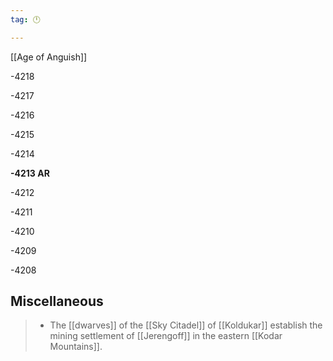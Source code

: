 ```yaml
---
tag: 🕛

---
```

[[Age of Anguish]]


-4218

-4217

-4216

-4215

-4214

**-4213 AR**

-4212

-4211

-4210

-4209

-4208



## Miscellaneous

>  - The [[dwarves]] of the [[Sky Citadel]] of [[Koldukar]] establish the mining settlement of [[Jerengoff]] in the eastern [[Kodar Mountains]].






